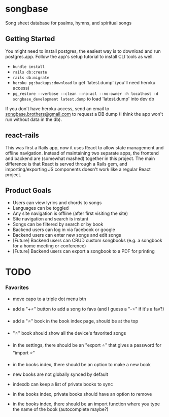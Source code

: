 # songbase
Song sheet database for psalms, hymns, and spiritual songs

## Getting Started

You might need to install postgres, the easiest way is to download and run postgres.app. Follow the app's setup tutorial to install CLI tools as well.

- `bundle install`
- `rails db:create`
- `rails db:migrate`
- `heroku pg:backups:download` to get 'latest.dump' (you'll need heroku access)
- `pg_restore --verbose --clean --no-acl --no-owner -h localhost -d songbase_development latest.dump` to load 'latest.dump' into dev db

If you don't have heroku access, send an email to songbase.brothers@gmail.com to request a DB dump (I think the app won't run without data in the db).

## react-rails

This was first a Rails app, now it uses React to allow state management and offline navigation. Instead of maintaining two separate apps, the frontend and backend are (somewhat mashed) together in this project. The main difference is that React is served through a Rails gem, and importing/exporting JS components doesn't work like a regular React project.

## Product Goals
- Users can view lyrics and chords to songs
- Languages can be toggled
- Any site navigation is offline (after first visiting the site)
- Site navigation and search is instant
- Songs can be filtered by search or by book
- Backend users can log in via facebook or google
- Backend users can enter new songs and edit songs
- [Future] Backend users can CRUD custom songbooks (e.g. a songbook for a home meeting or conference)
- [Future] Backend users can export a songbook to a PDF for printing


# TODO

### Favorites

- move capo to a triple dot menu btn
- add a "+⭐" button to add a song to favs (and I guess a "-⭐" if it's a fav?)
- add a "⭐" book in the book index page, should be at the top
- "⭐" book should show all the device's favorited songs
- in the settings, there should be an "export ⭐" that gives a password for "import ⭐"

- in the books index, there should be an option to make a new book
- new books are not globally synced by default
- indexdb can keep a list of private books to sync
- in the books index, private books should have an option to remove
- in the books index, there should be an import function where you type the name of the book (autocomplete maybe?)
